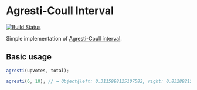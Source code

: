 Agresti-Coull Interval
=====================

[![Build Status](https://secure.travis-ci.org/msn0/agresti-coull-interval.png?branch=master)](http://travis-ci.org/msn0/agresti-coull-interval)

Simple implementation of [Agresti-Coull interval](http://en.wikipedia.org/wiki/Binomial_proportion_confidence_interval#Agresti-Coull_interval).

Basic usage
-----------

```js
agresti(upVotes, total);

agresti(6, 10); // → Object{left: 0.3115998125107582, right: 0.8328921537359184}
```
